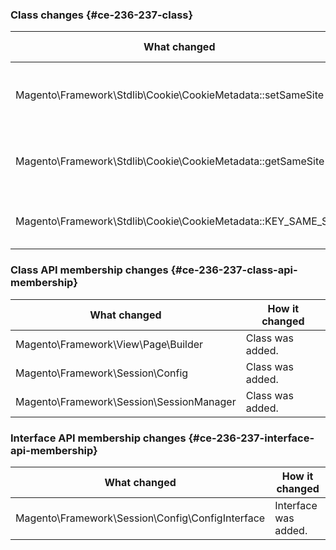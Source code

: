 ### Class changes {#ce-236-237-class}

| What changed | How it changed |
| --- | --- |
| Magento\Framework\Stdlib\Cookie\CookieMetadata::setSameSite | [public] Method has been added. |
| Magento\Framework\Stdlib\Cookie\CookieMetadata::getSameSite | [public] Method has been added. |
| Magento\Framework\Stdlib\Cookie\CookieMetadata::KEY\_SAME\_SITE | Constant has been added. |

### Class API membership changes {#ce-236-237-class-api-membership}

| What changed | How it changed |
| --- | --- |
| Magento\Framework\View\Page\Builder | Class was added. |
| Magento\Framework\Session\Config | Class was added. |
| Magento\Framework\Session\SessionManager | Class was added. |

### Interface API membership changes {#ce-236-237-interface-api-membership}

| What changed | How it changed |
| --- | --- |
| Magento\Framework\Session\Config\ConfigInterface | Interface was added. |
